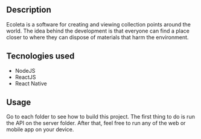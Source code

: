 ## Description

Ecoleta is a software for creating and viewing collection points around the world. The idea behind the development is that everyone can find a place closer to where they can dispose of materials that harm the environment.

## Tecnologies used
* NodeJS
* ReactJS
* React Native

## Usage 

Go to each folder to see how to build this project. The first thing to do is run the API on the server folder. After that, feel free to run any of the web or mobile app on your device.
